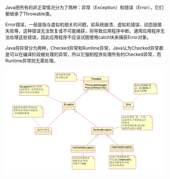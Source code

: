 Java把所有的非正常情况分为了两种：异常（Exception）和错误（Error），它们都继承了Throwable类。

Error错误，一般是指与虚拟机相关的问题，如系统崩溃、虚拟机错误、动态链接失败等，这种错误无法恢复或不可能捕获，将导致应用程序中断。通常应用程序无法处理这些错误，因此应用程序不应该试图使用catch块来捕获Error对象。

Java将异常分为两种，Checked异常和Runtime异常，Java认为Checked异常都是可以在编译阶段被处理的异常，所以它强制程序处理所有的Checked异常，而Runtime异常则无需处理。


![title](https://raw.githubusercontent.com/XQLong/Image-Hosting/master/gitnote/2019/08/28/1566997803792-1566997803801.png)